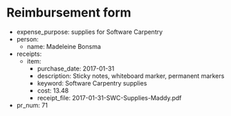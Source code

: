# Reimbursement form
- expense_purpose: supplies for Software Carpentry
- person:
    - name: Madeleine Bonsma
- receipts:
    - item:
        - purchase_date: 2017-01-31
        - description: Sticky notes, whiteboard marker, permanent markers
        - keyword: Software Carpentry supplies
        - cost: 13.48
        - receipt_file: 2017-01-31-SWC-Supplies-Maddy.pdf
- pr_num: 71
